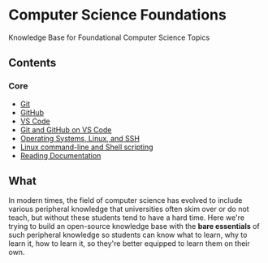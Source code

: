 # Computer Science Foundations

Knowledge Base for Foundational Computer Science Topics

## Contents

### Core

- [Git](contents/git.md)
- [GitHub](contents/github.md)
- [VS Code](contents/vscode.md)
- [Git and GitHub on VS Code](contents/vscode-git.md)
- [Operating Systems, Linux, and SSH](contents/os-intro.md)
- [Linux command-line and Shell scripting](contents/linux-shell.md)
- [Reading Documentation](contents/documentation.md)

<!-- DRAFT --
### Extras

- [Projects](contents/projects.md)
- [LinkedIn](contents/linkedin.md)
- [Website](contents/website.md)
- [APIs](contents/api.md)
- [Vim](contents/vim.md)
<!-- END -->

## What

In modern times, the field of computer science has evolved to include various peripheral knowledge that universities often skim over or do not teach, but without these students tend to have a hard time. Here we're trying to build an open-source knowledge base with the **bare essentials** of such peripheral knowledge so students can know what to learn, why to learn it, how to learn it, so they're better equipped to learn them on their own.
